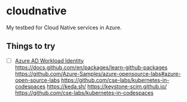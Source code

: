 # cloudnative

My testbed for Cloud Native services in Azure.

## Things to try

* [ ] [Azure AD Workload Identity](https://azure.github.io/azure-workload-identity/)
<https://docs.github.com/en/packages/learn-github-packages>
<https://github.com/Azure-Samples/azure-opensource-labs#azure-open-source-labs>
<https://github.com/cse-labs/kubernetes-in-codespaces>
<https://keda.sh/>
<https://keystone-scim.github.io/>
<https://github.com/cse-labs/kubernetes-in-codespaces>
